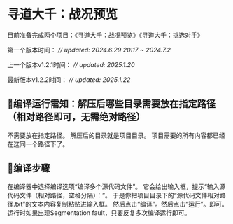 # 寻道大千：战况预览
目前准备完成两个项目：《寻道大千：战况预览》《寻道大千：挑选对手》

第一个版本时间：
_// updated: 2024.6.29 20:17 ~ 2024.7.2_

上一个版本v1.2.1时间：
_// updated: 2025.1.20_

最新版本v1.2.2时间：
_// updated: 2025.1.22_

## 📖编译运行需知：解压后哪些目录需要放在指定路径（相对路径即可，无需绝对路径）
不需要放在指定路径。
解压后的目录就是项目目录。
项目需要的所有内容都已经在这同一个路径下了。

## 📖编译步骤
在编译器中选择编译选项“编译多个源代码文件”。
它会给出输入框，提示“输入源代码文件（相对路径，空格分隔）：”。
于是你把项目目录下的“源代码文件相对路径.txt”的文本内容复制粘贴进输入框。
然后点击“编译”。然后点击“运行”。即可。
运行时如果出现Segmentation fault，只要反复多次编译运行即可。
